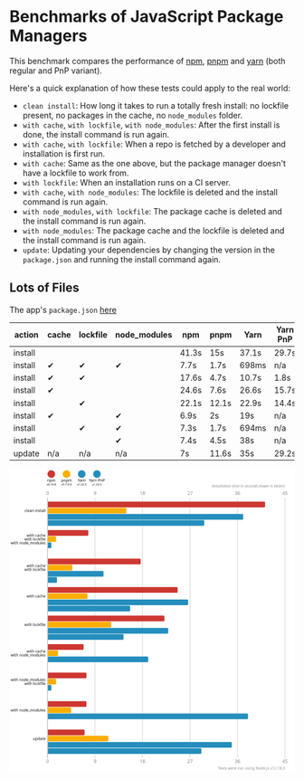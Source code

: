 # Benchmarks of JavaScript Package Managers

This benchmark compares the performance of [npm](https://github.com/npm/cli), [pnpm](https://github.com/pnpm/pnpm) and [yarn](https://github.com/yarnpkg/yarn) (both regular and PnP variant).

Here's a quick explanation of how these tests could apply to the real world:

- `clean install`: How long it takes to run a totally fresh install: no lockfile present, no packages in the cache, no `node_modules` folder.
- `with cache`, `with lockfile`, `with node_modules`: After the first install is done, the install command is run again.
- `with cache`, `with lockfile`: When a repo is fetched by a developer and installation is first run.
- `with cache`: Same as the one above, but the package manager doesn't have a lockfile to work from.
- `with lockfile`: When an installation runs on a CI server.
- `with cache`, `with node_modules`: The lockfile is deleted and the install command is run again.
- `with node_modules`, `with lockfile`: The package cache is deleted and the install command is run again.
- `with node_modules`: The package cache and the lockfile is deleted and the install command is run again.
- `update`: Updating your dependencies by changing the version in the `package.json` and running the install command again.

## Lots of Files

The app's `package.json` [here](./fixtures/alotta-files/package.json)

| action  | cache | lockfile | node_modules| npm | pnpm | Yarn | Yarn PnP |
| ---     | ---   | ---      | ---         | --- | --- | --- | --- |
| install |       |          |             | 41.3s | 15s | 37.1s | 29.7s |
| install | ✔     | ✔        | ✔           | 7.7s | 1.7s | 698ms | n/a |
| install | ✔     | ✔        |             | 17.6s | 4.7s | 10.7s | 1.8s |
| install | ✔     |          |             | 24.6s | 7.6s | 26.6s | 15.7s |
| install |       | ✔        |             | 22.1s | 12.1s | 22.9s | 14.4s |
| install | ✔     |          | ✔           | 6.9s | 2s | 19s | n/a |
| install |       | ✔        | ✔           | 7.3s | 1.7s | 694ms | n/a |
| install |       |          | ✔           | 7.4s | 4.5s | 38s | n/a |
| update  | n/a   | n/a      | n/a         | 7s | 11.6s | 35s | 29.2s |

![Graph of the alotta-files results](./results/imgs/alotta-files.svg)